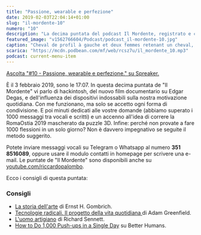 ```yaml
---
title: "Passione, wearable e perfezione"
date: 2019-02-03T22:04:14+01:00
slug: "il-mordente-10"
numero: "10"
description: "La decima puntata del podcast Il Mordente, registrato e curato da Riccardo Palombo."
featured_image: "v1562766604/Podcast/podcast_il-mordente-10.jpg"
caption: "Cheval de profil à gauche et deux femmes retenant un cheval, di Edgar Degas."
scarica: "https://mcdn.podbean.com/mf/web/rcsz7u/il_mordente_10.mp3"
podcast: current-menu-item
---
```

<a class="spreaker-player" href="https://www.spreaker.com/episode/16943129" data-resource="episode_id=16943129" data-width="100%" data-height="200" data-theme="light" data-playlist="false" data-playlist-continuous="false" data-autoplay="false" data-live-autoplay="false" data-chapters-image="true" data-episode-image-position="right" data-hide-logo="false" data-hide-likes="false" data-hide-comments="false" data-hide-sharing="false" >Ascolta "#10 - Passione, wearable e perfezione." su Spreaker.</a>

È il 3 febbraio 2019, sono le 17:07. In questa decima puntata de "Il Mordente" vi parlo di hackintosh, del nuovo film documentario su Edgar Degas, e dell'influenza dei dispositivi indossabili sulla nostra motivazione quotidiana. Con me funzionano, ma solo se accetto ogni forma di condivisione. E poi minuti dedicati alle vostre domande (abbiamo superato i 1000 messaggi tra vocali e scritti) e un accenno all'idea di correre la RomaOstia 2019 mascherato da puzzle 3D. Infine: perché non provate a fare 1000 flessioni in un solo giorno? Non è davvero impegnativo se seguite il metodo suggerito.

Potete inviare messaggi vocali su Telegram o Whatsapp al numero **351 8516089**, oppure usare il modulo contatti in homepage per scrivere una e-mail. Le puntate de "Il Mordente" sono disponibili anche su <a class="text-info" title="Canale Youtube Riccardo Palombo" href="https://www.youtube.com/riccardopalombo">youtube.com/riccardopalombo</a>.

Ecco i consigli di questa puntata:

### Consigli
<ul>
<li><a class="text-info" href="https://amzn.to/2GbdaHS" target="_blank" rel="nofollow" title="Vedi il libro Storia dell'arte">La storia dell'arte</a> di Ernst H. Gombrich.</li>
<li><a class="text-info" href="https://amzn.to/2SaDskb" target="_blank" rel="nofollow" title="Vedi il libro Tecnologie Radicali">Tecnologie radicali. Il progetto della vita quotidiana </a> di Adam Greenfield.</li>
<li><a class="text-info" href="https://amzn.to/2UkyKwP" target="_blank" rel="nofollow" title="Vedi il libro L'uomo artigiano">L'uomo artigiano</a> di Richard Sennett.</li>
<li><a class="text-info" href="https://betterhumans.coach.me/how-to-do-1-000-push-ups-in-a-single-day-22886742a9e3" target="_blank" title="Vedi l'articolo">How to Do 1,000 Push-ups in a Single Day</a> su Better Humans.</li>
</ul>